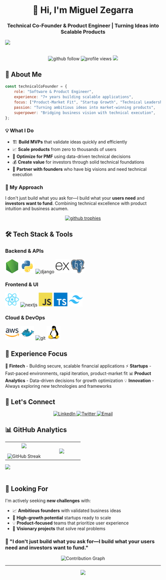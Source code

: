<h1 align="center">👋 Hi, I'm Miguel Zegarra</h1>
<h3 align="center">Technical Co-Founder & Product Engineer | Turning Ideas into Scalable Products</h3>

<img src="https://user-images.githubusercontent.com/73097560/115834477-dbab4500-a447-11eb-908a-139a6edaec5c.gif"><br><br>

<p align="center">
<img src="https://img.shields.io/github/followers/[TU_USERNAME]?label=Followers&style=for-the-badge&color=0891b2"
alt="github follow"/>
<img src="https://komarev.com/ghpvc/?username=[TU_USERNAME]&label=Profile%20views&color=0891b2&style=for-the-badge" alt="profile views" />
<a href="mailto:[TU_EMAIL]" target="_blank">
<img src="https://img.shields.io/badge/Email%20Me-%23EA4335.svg?style=for-the-badge&logo=gmail&logoColor=white" /></a>
</p>

## 🚀 About Me

```javascript
const technicalCoFounder = {
	role: "Software & Product Engineer",
	experience: "7+ years building scalable applications",
	focus: ["Product-Market Fit", "Startup Growth", "Technical Leadership"],
	passion: "Turning ambitious ideas into market-winning products",
	superpower: "Bridging business vision with technical execution",
};
```

### 💡 What I Do

- 🏗️ **Build MVPs** that validate ideas quickly and efficiently
- 📈 **Scale products** from zero to thousands of users
- 🎯 **Optimize for PMF** using data-driven technical decisions
- 💰 **Create value** for investors through solid technical foundations
- 🤝 **Partner with founders** who have big visions and need technical execution

### 🌟 My Approach

I don't just build what you ask for—I build what your **users need** and **investors want to fund**. Combining technical excellence with product intuition and business acumen.

<p align="center">
<a href="https://github.com/ryo-ma/github-profile-trophy"><img src="https://github-profile-trophy.vercel.app/?username=[TU_USERNAME]&theme=darkhub&no-frame=true&column=6" alt="github trophies" /></a>
</p>

## 🛠️ Tech Stack & Tools

### **Backend & APIs**

<p align="left">
<img src="https://raw.githubusercontent.com/devicons/devicon/master/icons/nodejs/nodejs-original.svg" alt="nodejs" width="45" height="45"/>
<img src="https://raw.githubusercontent.com/devicons/devicon/master/icons/python/python-original.svg" alt="python" width="45" height="45"/>
<img src="https://cdn.worldvectorlogo.com/logos/django.svg" alt="django" width="45" height="45"/>
<img src="https://raw.githubusercontent.com/devicons/devicon/master/icons/express/express-original.svg" alt="express" width="45" height="45"/>
<img src="https://raw.githubusercontent.com/devicons/devicon/master/icons/postgresql/postgresql-original.svg" alt="postgresql" width="45" height="45"/>
</p>

### **Frontend & UI**

<p align="left">
<img src="https://raw.githubusercontent.com/devicons/devicon/master/icons/react/react-original.svg" alt="react" width="45" height="45"/>
<img src="https://cdn.worldvectorlogo.com/logos/nextjs-2.svg" alt="nextjs" width="45" height="45"/>
<img src="https://raw.githubusercontent.com/devicons/devicon/master/icons/javascript/javascript-original.svg" alt="javascript" width="45" height="45"/>
<img src="https://raw.githubusercontent.com/devicons/devicon/master/icons/typescript/typescript-original.svg" alt="typescript" width="45" height="45"/>
<img src="https://raw.githubusercontent.com/devicons/devicon/master/icons/tailwindcss/tailwindcss-plain.svg" alt="tailwind" width="45" height="45"/>
</p>

### **Cloud & DevOps**

<p align="left">
<img src="https://raw.githubusercontent.com/devicons/devicon/master/icons/amazonwebservices/amazonwebservices-original-wordmark.svg" alt="aws" width="45" height="45"/>
<img src="https://raw.githubusercontent.com/devicons/devicon/master/icons/docker/docker-original.svg" alt="docker" width="45" height="45"/>
<img src="https://www.vectorlogo.zone/logos/git-scm/git-scm-icon.svg" alt="git" width="45" height="45"/>
<img src="https://raw.githubusercontent.com/devicons/devicon/master/icons/linux/linux-original.svg" alt="linux" width="45" height="45"/>
</p>

## 💼 Experience Focus

🏦 **Fintech** - Building secure, scalable financial applications
⚡ **Startups** - Fast-paced environments, rapid iteration, product-market fit
📊 **Product Analytics** - Data-driven decisions for growth optimization
💡 **Innovation** - Always exploring new technologies and frameworks

## 🤝 Let's Connect

<p align="center">
<a href="https://linkedin.com/in/[TU_LINKEDIN]" target="_blank">
<img src="https://img.shields.io/badge/LinkedIn-%230077B5.svg?style=for-the-badge&logo=linkedin&logoColor=white" alt="LinkedIn"/>
</a>
<a href="https://twitter.com/[TU_TWITTER]" target="_blank">
<img src="https://img.shields.io/badge/Twitter-%231DA1F2.svg?style=for-the-badge&logo=twitter&logoColor=white" alt="Twitter"/>
</a>
<a href="mailto:[TU_EMAIL]">
<img src="https://img.shields.io/badge/Email-D14836?style=for-the-badge&logo=gmail&logoColor=white" alt="Email"/>
</a>
</p>

## 📊 GitHub Analytics

<p align="center">
<table align="center">
<tr border="none">
<td width="50%" align="center">
  <img align="center" src="https://github-readme-stats.vercel.app/api?username=[TU_USERNAME]&theme=dark&show_icons=true&count_private=true&hide_border=true&bg_color=0d1117&title_color=58a6ff&icon_color=58a6ff&text_color=c9d1d9" />
  <br></br>
  <img src="https://github-readme-streak-stats.herokuapp.com?user=[TU_USERNAME]&theme=dark&hide_border=true&background=0d1117&stroke=58a6ff&ring=58a6ff&fire=58a6ff&currStreakNum=c9d1d9&sideLabels=c9d1d9&currStreakLabel=c9d1d9&sideNums=c9d1d9&dates=7d8590" alt="GitHub Streak" />
</td>
<td width="50%" align="center">
  <img align="center" src="https://github-readme-stats.vercel.app/api/top-langs/?username=[TU_USERNAME]&theme=dark&hide_border=true&bg_color=0d1117&title_color=58a6ff&text_color=c9d1d9&langs_count=8&layout=compact"/>
</td>
</tr>
</table>
</p>

<img src="https://user-images.githubusercontent.com/73097560/115834477-dbab4500-a447-11eb-908a-139a6edaec5c.gif"><br><br>

## 🎯 Looking For

I'm actively seeking **new challenges** with:

- 📈 **Ambitious founders** with validated business ideas
- 🚀 **High-growth potential** startups ready to scale
- 💡 **Product-focused** teams that prioritize user experience
- 🌟 **Visionary projects** that solve real problems

### 💬 "I don't just build what you ask for—I build what your users need and investors want to fund."

<p align="center">
<img src="https://github-readme-activity-graph.vercel.app/graph?username=[TU_USERNAME]&theme=github-compact&hide_border=true&bg_color=0d1117&color=58a6ff&line=58a6ff&point=c9d1d9" alt="Contribution Graph"/>
</p>

---

<p align="center">
<img src="https://capsule-render.vercel.app/api?type=waving&color=58a6ff&height=100&section=footer"/>
</p>
